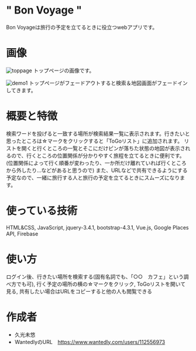 # " Bon Voyage "

Bon Voyageは旅行の予定を立てるときに役立つwebアプリです。

 
# 画像
 ![toppage](https://user-images.githubusercontent.com/60009393/83129635-0b5aab80-a118-11ea-8e9c-b5c9315e7bd4.png)
トップページの画像です。

![demo1](https://user-images.githubusercontent.com/60009393/83129724-334a0f00-a118-11ea-9b33-93ed69b96f30.png)
トップページがフェードアウトすると検索＆地図画面がフェードインしてきます。

# 概要と特徴
 
検索ワードを投げると一致する場所が検索結果一覧に表示されます。行きたいと思ったところは☆マークをクリックすると「ToGoリスト」に追加されます。
リストを開くと行くところの一覧とそこにだけピンが落ちた状態の地図が表示されるので、行くところの位置関係が分かりやすく旅程を立てるときに便利です。
(位置関係によって行く順番が変わったり、一か所だけ離れていれば行くところから外したり…などがあると思うので)
また、URLなどで共有できるようにする予定なので、一緒に旅行する人と旅行の予定を立てるときにスムーズになります。

 
# 使っている技術
HTML&CSS,
JavaScript,
jquery-3.4.1,
bootstrap-4.3.1,
Vue.js,
Google Places API,
Firebase
 

# 使い方
 
 ログイン後、行きたい場所を検索する(固有名詞でも、「○○　カフェ」という調べ方でも可),
 行く予定の場所の横の☆マークをクリック,
 ToGoリストを開いて見る,
 共有したい場合はURLをコピーすると他の人も閲覧できる
 

# 作成者
 
* 久光未悠
* WantedlyのURL　https://www.wantedly.com/users/112556973
 
